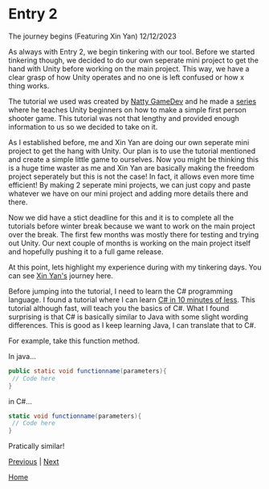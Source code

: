 # Entry 2
The journey begins (Featuring Xin Yan) 12/12/2023

As always with Entry 2, we begin tinkering with our tool. Before we started tinkering though, we decided to do our own seperate mini project to get the hand with Unity before working on the main project. This way, we have a clear grasp of how Unity operates and no one is left confused or how x thing works.

The tutorial we used was created by [Natty GameDev](https://www.youtube.com/@NattyGameDev) and he made a [series](https://www.youtube.com/watch?v=rJqP5EesxLk&list=PLGUw8UNswJEOv8c5ZcoHarbON6mIEUFBC) where he teaches Unity beginners on how to make a simple first person shooter game. This tutorial was not that lengthy and provided enough information to us so we decided to take on it.

As I established before, me and Xin Yan are doing our own seperate mini project to get the hang with Unity. Our plan is to use the tutorial mentioned and create a simple little game to ourselves. Now you might be thinking this is a huge time waster as me and Xin Yan are basically making the freedom project seperately but this is not the case! In fact, it allows even more time efficient! By making 2 seperate mini projects, we can just copy and paste whatever we have on our mini project and adding more details there and there.

Now we did have a stict deadline for this and it is to complete all the tutorials before winter break because we want to work on the main project over the break. The first few months was mostly there for testing and trying out Unity. Our next couple of months is working on the main project itself and hopefully pushing it to a full game release.

At this point, lets highlight my experience during with my tinkering days. You can see [Xin Yan's](https://github.com/xinyanh4701/apcsa-freedom-project/blob/main/blog/entry02.md) journey here.

Before jumping into the tutorial, I need to learn the C# programming language. I found a tutorial where I can learn [C# in 10 minutes of less](https://www.youtube.com/watch?v=IFayQioG71A). This tutorial although fast, will teach you the basics of C#. What I found surprising is that C# is basically similar to Java with some slight wording differences. This is good as I keep learning Java, I can translate that to C#.

For example, take this function method.

In java...

```java
public static void functionname(parameters){
 // Code here
}
```

in C#...

```cs
static void functionname(parameters){
 // Code here
}
```

Pratically similar! 




[Previous](entry01.md) | [Next](entry03.md)

[Home](../README.md)